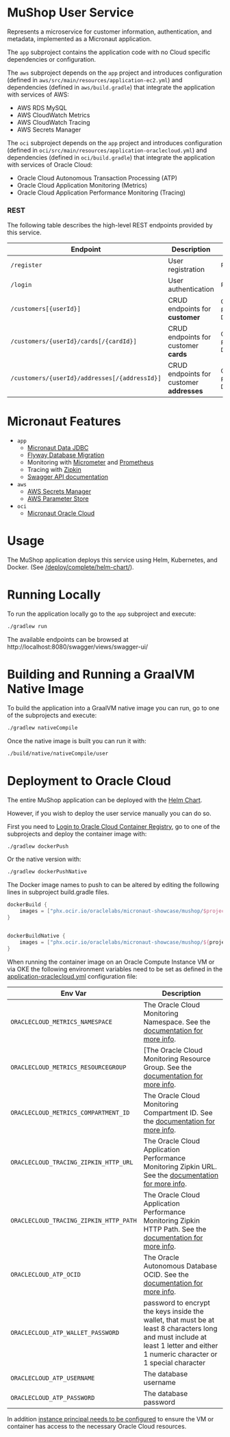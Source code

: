 # MuShop User Service

Represents a microservice for customer information, authentication, and metadata, implemented as a Micronaut application.

The `app` subproject contains the application code with no Cloud specific dependencies or configuration.

The `aws` subproject depends on the `app` project and introduces configuration (defined in `aws/src/main/resources/application-ec2.yml`) and dependencies (defined in `aws/build.gradle`) that integrate the application with services of AWS:

* AWS RDS MySQL
* AWS CloudWatch Metrics
* AWS CloudWatch Tracing
* AWS Secrets Manager

The `oci` subproject depends on the `app` project and introduces configuration (defined in `oci/src/main/resources/application-oraclecloud.yml`) and dependencies (defined in `oci/build.gradle`) that integrate the application with services of Oracle Cloud:

* Oracle Cloud Autonomous Transaction Processing (ATP)
* Oracle Cloud Application Monitoring (Metrics)
* Oracle Cloud Application Performance Monitoring (Tracing)

### REST

The following table describes the high-level REST endpoints provided
by this service.

| Endpoint | Description | Verb |
|---|---|---|
| `/register` | User registration | `POST` |
| `/login` | User authentication | `POST` |
| `/customers[{userId}]` | CRUD endpoints for **customer** | `GET`, `PUT`, `DELETE` |
| `/customers/{userId}/cards[/{cardId}]` | CRUD endpoints for customer **cards** | `GET`, `POST`, `DELETE` |
| `/customers/{userId}/addresses[/{addressId}]` | CRUD endpoints for customer **addresses** | `GET`, `POST`, `DELETE` |

# Micronaut Features

* `app`
    * [Micronaut Data JDBC](https://micronaut-projects.github.io/micronaut-data/latest/guide/)
    * [Flyway Database Migration](https://micronaut-projects.github.io/micronaut-flyway/latest/guide/)
    * Monitoring with [Micrometer](https://micrometer.io/) and [Prometheus](https://prometheus.io/)
    * Tracing with [Zipkin](https://zipkin.io/)
    * [Swagger API documentation](https://micronaut-projects.github.io/micronaut-openapi/latest/guide/)
* `aws`
    * [AWS Secrets Manager](https://micronaut-projects.github.io/micronaut-aws/latest/guide/#distributedconfigurationsecretsmanager)
    * [AWS Parameter Store](https://micronaut-projects.github.io/micronaut-aws/latest/guide/#parametersStore)
* `oci`
    * [Micronaut Oracle Cloud](https://micronaut-projects.github.io/micronaut-oracle-cloud/latest/guide/)

# Usage

The MuShop application deploys this service using Helm, Kubernetes, and Docker. (See
[/deploy/complete/helm-chart/](../../deploy/complete/helm-chart)).

# Running Locally

To run the application locally go to the `app` subproject and execute:

```bash
./gradlew run
```

The available endpoints can be browsed at http://localhost:8080/swagger/views/swagger-ui/

# Building and Running a GraalVM Native Image

To build the application into a GraalVM native image you can run, go to one of the subprojects and execute:

```bash
./gradlew nativeCompile
```

Once the native image is built you can run it with:

```bash
./build/native/nativeCompile/user
```

# Deployment to Oracle Cloud

The entire MuShop application can be deployed with the [Helm Chart](../../deploy/complete/helm-chart).

However, if you wish to deploy the user service manually you can do so.

First you need to [Login to Oracle Cloud Container Registry](https://docs.oracle.com/en-us/iaas/Content/Functions/Tasks/functionslogintoocir.htm), go to one of the subprojects and deploy the container image with:

```bash
./gradlew dockerPush
```

Or the native version with:

```bash
./gradlew dockerPushNative
```

The Docker image names to push to can be altered by editing the following lines in subproject build.gradle files.

```groovy
dockerBuild {
    images = ["phx.ocir.io/oraclelabs/micronaut-showcase/mushop/$project.parent.name-$project.name-${javaBaseImage}:$project.version"]
}


dockerBuildNative {
    images = ["phx.ocir.io/oraclelabs/micronaut-showcase/mushop/${project.parent.name}-${project.name}-native:$project.version"]
}
```

When running the container image on an Oracle Compute Instance VM or via OKE the following environment variables need to be set as defined in the [application-oraclecloud.yml](oci/src/main/resources/application-oraclecloud.yml) configuration file:


| Env Var | Description |
| --- | --- |
| `ORACLECLOUD_METRICS_NAMESPACE` | The Oracle Cloud Monitoring Namespace. See the [documentation for more info](https://micronaut-projects.github.io/micronaut-oracle-cloud/latest/guide/#micrometer). |
| `ORACLECLOUD_METRICS_RESOURCEGROUP` | [The Oracle Cloud Monitoring Resource Group. See the [documentation for more info](https://micronaut-projects.github.io/micronaut-oracle-cloud/latest/guide/#micrometer). |
| `ORACLECLOUD_METRICS_COMPARTMENT_ID` | The Oracle Cloud Monitoring Compartment ID. See the [documentation for more info](https://micronaut-projects.github.io/micronaut-oracle-cloud/latest/guide/#micrometer). |
| `ORACLECLOUD_TRACING_ZIPKIN_HTTP_URL` | The Oracle Cloud Application Performance Monitoring Zipkin URL. See the [documentation for more info](https://micronaut-projects.github.io/micronaut-oracle-cloud/latest/guide/#tracing). |
| `ORACLECLOUD_TRACING_ZIPKIN_HTTP_PATH` | The Oracle Cloud Application Performance Monitoring Zipkin HTTP Path. See the [documentation for more info](https://micronaut-projects.github.io/micronaut-oracle-cloud/latest/guide/#tracing). |
| `ORACLECLOUD_ATP_OCID` | The Oracle Autonomous Database OCID. See the [documentation for more info](https://micronaut-projects.github.io/micronaut-oracle-cloud/latest/guide/#autonomousDatabase).  |
| `ORACLECLOUD_ATP_WALLET_PASSWORD` | password to encrypt the keys inside the wallet, that must be at least 8 characters long and must include at least 1 letter and either 1 numeric character or 1 special character |
| `ORACLECLOUD_ATP_USERNAME` | The database username |
| `ORACLECLOUD_ATP_PASSWORD` | The database password |

In addition [instance principal needs to be configured](https://docs.oracle.com/en-us/iaas/Content/Identity/Tasks/callingservicesfrominstances.htm) to ensure the VM or container has access to the necessary Oracle Cloud resources.